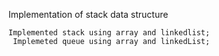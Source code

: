 

Implementation of stack data structure

	Implemented stack using array and linkedlist;
	 Implemeted queue using array and linkedList;